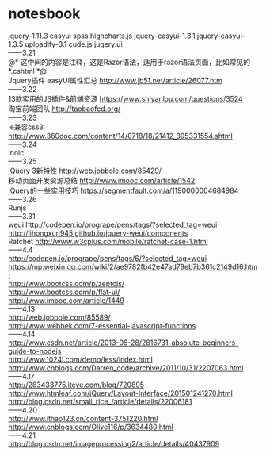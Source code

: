 # notesbook
<!--hello world-->
  jquery-1.11.3
  easyui
  spss
  highcharts.js
  jquery-easyui-1.3.1
  jquery-easyui-1.3.5
  uploadify-3.1
  cude.js
  juqery.ui
  <br>
  ——3.21
  <br>
  @*  这中间的内容是注释，这是Razor语法，适用于razor语法页面，比如常见的*.cshtml  *@
  <br>
  Jquery插件 easyUI属性汇总 http://www.jb51.net/article/26077.htm
  <br>
  ——3.22
  <br>
  13款实用的JS插件&前端资源 https://www.shiyanlou.com/questions/3524
  <br>
  淘宝前端团队 http://taobaofed.org/
  <br>
  ——3.23
  <br>
  ie兼容css3 http://www.360doc.com/content/14/0718/18/21412_395331554.shtml
  <br>
  ——3.24
  <br>
  inoic
  <br>
  ——3.25
  <br>
  jQuery 3新特性 http://web.jobbole.com/85429/
  <br>
  移动页面开发资源总结 http://www.imooc.com/article/1542
  <br>
  jQuery的一些实用技巧 https://segmentfault.com/a/1190000004684984
  <br>
  ——3.26
  <br>
  Runjs
  <br>
   ——3.31
  <br>
  weui  http://codepen.io/progrape/pens/tags/?selected_tag=weui
  <br>
  http://lihongxun945.github.io/jquery-weui/components
  <br>
  Ratchet  http://www.w3cplus.com/mobile/ratchet-case-1.html
  <br>
  ——4.4
  <br>
  http://codepen.io/progrape/pens/tags/6/?selected_tag=weui
  <br>
  https://mp.weixin.qq.com/wiki/2/ae9782fb42e47ad79eb7b361c2149d16.html
  <br>
  http://www.bootcss.com/p/zeptojs/
  <br>
  http://www.bootcss.com/p/flat-ui/
  <br>
  http://www.imooc.com/article/1449
  <br>
  ——4.13
  <br>
  http://web.jobbole.com/85589/
  <br>
  http://www.webhek.com/7-essential-javascript-functions
  <br>
  ——4.14
  <br>
  http://www.csdn.net/article/2013-08-28/2816731-absolute-beginners-guide-to-nodejs
  <br>
  http://www.1024i.com/demo/less/index.html
  <br>
  http://www.cnblogs.com/Darren_code/archive/2011/10/31/2207063.html
  <br>
  ——4.17
  <br>
  http://283433775.iteye.com/blog/720895
  <br>
  http://www.htmleaf.com/jQuery/Layout-Interface/201501241270.html
  <br>
  http://blog.csdn.net/small_rice_/article/details/22006181
  <br>
  ——4.20
  <br>
  http://www.ithao123.cn/content-3751220.html
  <br>
  http://www.cnblogs.com/Olive116/p/3634480.html
  <br>
  ——4.21
  <br>
  http://blog.csdn.net/imageprocessing2/article/details/40437909
  <br>
